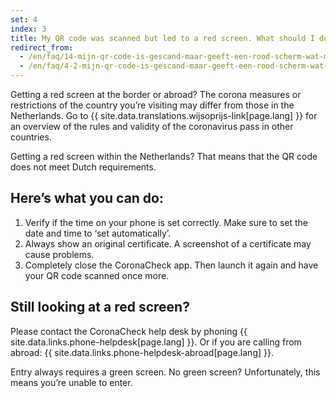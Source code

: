 ```yaml
---
set: 4
index: 3
title: My QR code was scanned but led to a red screen. What should I do?
redirect_from: 
  - /en/faq/14-mijn-qr-code-is-gescand-maar-geeft-een-rood-scherm-wat-moet-ik-doen
  - /en/faq/4-2-mijn-qr-code-is-gescand-maar-geeft-een-rood-scherm-wat-moet-ik-doen
---
```

Getting a red screen at the border or abroad? The corona measures or restrictions of the country you’re visiting may differ from those in the Netherlands. Go to {{ site.data.translations.wijsoprijs-link[page.lang] }} for an overview of the rules and validity of the coronavirus pass in other countries.

Getting a red screen within the Netherlands? That means that the QR code does not meet Dutch requirements.

## Here’s what you can do:

1. Verify if the time on your phone is set correctly. Make sure to set the date and time to ‘set automatically’.
2. Always show an original certificate. A screenshot of a certificate may cause problems.
3. Completely close the CoronaCheck app. Then launch it again and have your QR code scanned once more.

## Still looking at a red screen?

Please contact the CoronaCheck help desk by phoning {{ site.data.links.phone-helpdesk[page.lang] }}. Or if you are calling from abroad: {{ site.data.links.phone-helpdesk-abroad[page.lang] }}.

Entry always requires a green screen. No green screen? Unfortunately, this means you’re unable to enter.
